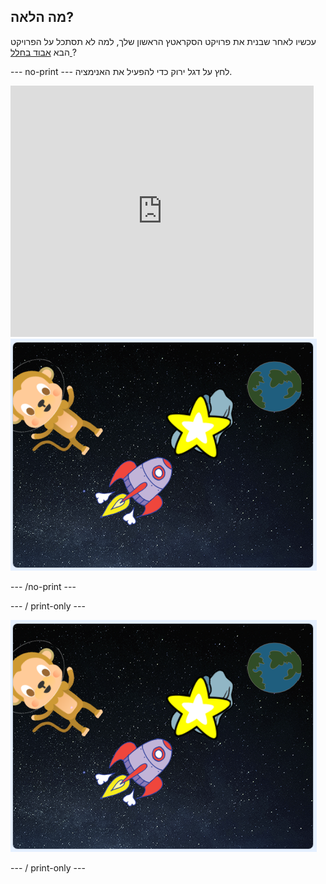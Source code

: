 ## מה הלאה?

עכשיו לאחר שבנית את פרויקט הסקראטץ הראשון שלך, למה לא תסתכל על הפרויקט הבא [ אבוד בחלל ](https://projects.raspberrypi.org/en/projects/lost-in-space?utm_source=pathway&utm_medium=whatnext&utm_campaign=projects)?

\--- no-print \--- לחץ על דגל ירוק כדי להפעיל את האנימציה.

<div class="scratch-preview">
  <iframe allowtransparency="true" width="485" height="402" src="https://scratch.mit.edu/projects/embed/276873231/?autostart=false" frameborder="0" scrolling="no"></iframe>
  <img src="images/space-final.png">
</div>

\--- /no-print \---

\--- / print-only \---

![פרוייקט שלם](images/space-final.png)

\--- / print-only \---